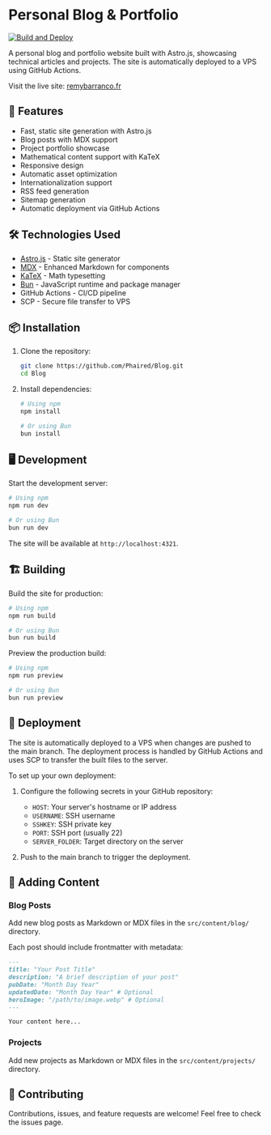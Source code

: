 # Personal Blog & Portfolio

[![Build and Deploy](https://github.com/Phaired/Blog/actions/workflows/build-and-deploy.yml/badge.svg?branch=main)](https://github.com/Phaired/Blog/actions/workflows/build-and-deploy.yml)

A personal blog and portfolio website built with Astro.js, showcasing technical articles and projects. The site is automatically deployed to a VPS using GitHub Actions.

Visit the live site: [remybarranco.fr](https://remybarranco.fr)

## 🚀 Features

- Fast, static site generation with Astro.js
- Blog posts with MDX support
- Project portfolio showcase
- Mathematical content support with KaTeX
- Responsive design
- Automatic asset optimization
- Internationalization support
- RSS feed generation
- Sitemap generation
- Automatic deployment via GitHub Actions

## 🛠️ Technologies Used

- [Astro.js](https://astro.build) - Static site generator
- [MDX](https://mdxjs.com/) - Enhanced Markdown for components
- [KaTeX](https://katex.org/) - Math typesetting
- [Bun](https://bun.sh/) - JavaScript runtime and package manager
- GitHub Actions - CI/CD pipeline
- SCP - Secure file transfer to VPS

## 📦 Installation

1. Clone the repository:

    ```bash
    git clone https://github.com/Phaired/Blog.git
    cd Blog
    ```

2. Install dependencies:

    ```bash
    # Using npm
    npm install

    # Or using Bun
    bun install
    ```

## 🖥️ Development

Start the development server:

```bash
# Using npm
npm run dev

# Or using Bun
bun run dev
```

The site will be available at `http://localhost:4321`.

## 🏗️ Building

Build the site for production:

```bash
# Using npm
npm run build

# Or using Bun
bun run build
```

Preview the production build:

```bash
# Using npm
npm run preview

# Or using Bun
bun run preview
```

## 🚢 Deployment

The site is automatically deployed to a VPS when changes are pushed to the main branch. The deployment process is handled by GitHub Actions and uses SCP to transfer the built files to the server.

To set up your own deployment:

1. Configure the following secrets in your GitHub repository:

    - `HOST`: Your server's hostname or IP address
    - `USERNAME`: SSH username
    - `SSHKEY`: SSH private key
    - `PORT`: SSH port (usually 22)
    - `SERVER_FOLDER`: Target directory on the server

2. Push to the main branch to trigger the deployment.

## 📝 Adding Content

### Blog Posts

Add new blog posts as Markdown or MDX files in the `src/content/blog/` directory.

Each post should include frontmatter with metadata:

```markdown
---
title: "Your Post Title"
description: "A brief description of your post"
pubDate: "Month Day Year"
updatedDate: "Month Day Year" # Optional
heroImage: "/path/to/image.webp" # Optional
---

Your content here...
```

### Projects

Add new projects as Markdown or MDX files in the `src/content/projects/` directory.

## 🤝 Contributing

Contributions, issues, and feature requests are welcome! Feel free to check the issues page.
